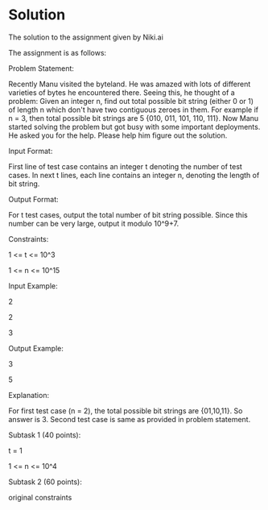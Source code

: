 # Solution
The solution to the assignment given by Niki.ai

The assignment is as follows:

Problem Statement:

Recently Manu visited the byteland. He was amazed with lots of different varieties of bytes he encountered there. Seeing this, he thought of a problem: Given an integer n, find out total possible bit string (either 0 or 1) of length n which don't have two contiguous zeroes in them. For example if n = 3, then total possible bit strings are 5 {010, 011, 101, 110, 111}. Now Manu started solving the problem but got busy with some important deployments. He asked you for the help. Please help him figure out the solution.

Input Format:

First line of test case contains an integer t denoting the number of test cases.
In next t lines, each line contains an integer n, denoting the length of bit string.

Output Format:

For t test cases, output the total number of bit string possible. Since this number can be very large, output it modulo 10^9+7.

Constraints:

1 <= t <= 10^3

1 <= n <= 10^15

Input Example:

2

2

3

Output Example:

3

5

Explanation:

For first test case (n = 2), the total possible bit strings are {01,10,11}. So answer is 3. Second test case is same as provided in problem statement.

Subtask 1 (40 points):

t = 1

1 <= n <= 10^4

Subtask 2 (60 points):

original constraints
